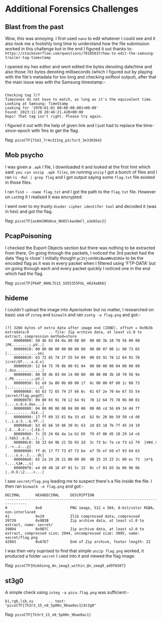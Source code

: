 # Additional Forensics Challenges

## Blast from the past

Wow, this was annoying. I first used `nano` to edit whatever I could see and it also took me a foolishly long time to understand how the file submission worked in this challenge but in the end I figured it out thanks to: `https://stackoverflow.com/questions/78185037/how-to-edit-the-samsung-trailer-tag-timestamp`


I opened my hex editor and went edited the bytes denoting date/time and also those `703` bytes denoting milliseconds (which I figured out by playing with the file's metadata for too long and checking exiftool output), after that the main issue was with the Samsung timestamp:-

```

Checking tag 7/7
Timezones do not have to match, as long as it's the equivalent time.
Looking at Samsung: TimeStamp
Looking for '1970:01:01 00:00:00.001+00:00'
Found: 2023:11:20 20:46:21.420+00:00
Oops! That tag isn't right. Please try again.
```

I figured it out with the help of given link and I just had to replace the time-since-epoch with 1ms to get the flag.

flag: `picoCTF{71m3_7r4v311ng_p1c7ur3_3e336564}`


## Mob psycho

I was given a `.apk` I file, I downloaded it and looked at the first hint which said: `you can unzip .apk files`, on running `unzip` I got a bunch of files and I ran `ls -Ral | grep flag` and I got output saying some `flag.txt` file existed in those files.


I ran `find ~ -name flag.txt` and I got the path to the `flag.txt` file. However on `cat`ing it I realised it was encrypted.

I went over to my trusty `dcoder cipher identifer tool` and decoded it (was in hex) and got the flag.

flag: `picoCTF{ax8mC0RU6ve_NX85l4ax8mCl_a3eb5ac2}`


## PcapPoisoning

I checked the Export Objects section but there was nothing to be extracted from there, On going through the 
packets, I noticed the 3rd packet had the data 'flag is close' I initially thought `gc2VjcmV0OiBwaWNvQ1RGe` to 
be the encoded flag as it was in every packet when I filtered using 'FTP-DATA' but on going through each and 
every packet quickly I noticed one in the end which had the flag.

flag: `picoCTF{P64P_4N4L7S1S_SU55355FUL_4624a8b6}`


## hideme

I couldn't upload the image into Aperisolver but no matter, I researched on basic use of `zsteg` and `binwalk` and ran `zsetg -a flag.png` and got:-

```

[?] 3266 bytes of extra data after image end (IEND), offset = 0x9b3b
extradata:0         .. file: Zip archive data, at least v1.0 to extract, compression method=store
    00000000: 50 4b 03 04 0a 00 00 00  00 00 3b 10 70 56 00 00  |PK........;.pV..|
    00000010: 00 00 00 00 00 00 00 00  00 00 07 00 1c 00 73 65  |..............se|
    00000020: 63 72 65 74 2f 55 54 09  00 03 91 78 12 64 91 78  |cret/UT....x.d.x|
    00000030: 12 64 75 78 0b 00 01 04  00 00 00 00 04 00 00 00  |.dux............|
    00000040: 00 50 4b 03 04 14 00 00  00 08 00 3b 10 70 56 9e  |.PK........;.pV.|
    00000050: b1 e9 3a 80 0b 00 00 17  0c 00 00 0f 00 1c 00 73  |..:............s|
    00000060: 65 63 72 65 74 2f 66 6c  61 67 2e 70 6e 67 55 54  |ecret/flag.pngUT|
    00000070: 09 00 03 91 78 12 64 91  78 12 64 75 78 0b 00 01  |....x.d.x.dux...|
    00000080: 04 00 00 00 00 04 00 00  00 00 cd 56 69 34 d4 7f  |...........Vi4..|
    00000090: 17 ff 69 15 61 0a 33 a5  b2 0c 26 bb 59 50 cd d8  |..i.a.3...&.YP..|
    000000a0: b3 45 b6 19 86 30 0c 63  2d 83 18 7b 7f 45 24 19  |.E...0.c-..{.E$.|
    000000b0: fc 25 24 6b 4a 1a b2 65  f9 47 06 d5 10 29 14 c6  |.%$kJ..e.G...)..|
    000000c0: 56 23 64 9b 21 5b 93 2d  3c f3 bc 7a ce f3 e2 79  |V#d.![.-<..z...y|
    000000d0: ff dc 17 f7 73 d7 73 be  e7 7b ef b9 e7 93 64 63  |....s.s..{....dc|
    000000e0: 65 2a 24 20 21 00 00 80  d0 25 33 23 2c 00 ec 73  |e*$ !....%3#,..s|
    000000f0: e4 d9 48 10 4f 01 5c 32  0c cf 83 03 3e 06 96 06  |..H.O.\2....>...|

```

I saw `secret/flag.png` leading me to suspect there's a file inside the file. I then ran `binwalk -e flag.png` and got:-

```
DECIMAL       HEXADECIMAL     DESCRIPTION
--------------------------------------------------------------------------------
0             0x0             PNG image, 512 x 504, 8-bit/color RGBA, non-interlaced
41            0x29            Zlib compressed data, compressed
39739         0x9B3B          Zip archive data, at least v1.0 to extract, name: secret/
39804         0x9B7C          Zip archive data, at least v2.0 to extract, compressed size: 2944, uncompressed size: 3095, name: secret/flag.png
42983         0xA7E7          End of Zip archive, footer length: 22
```

I was then very suprised to find that simple `unzip flag.png` worked, it produced a folder `secret` I `cd`ed 
into it and viewed the flag image.


flag: `picoCTF{Hiddinng_An_imag3_within_@n_imag9_ad9f6587}`

## st3g0

A simple check using `zsteg -a pico.flag.png` was sufficient:-

```
b1,rgb,lsb,xy       .. text: "picoCTF{7h3r3_15_n0_5p00n_96ae0ac1}$t3g0"

```

flag: `picoCTF{7h3r3_15_n0_5p00n_96ae0ac1}`


